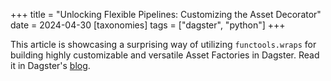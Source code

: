 +++
title = "Unlocking Flexible Pipelines: Customizing the Asset Decorator"
date = 2024-04-30
[taxonomies]
tags = ["dagster", "python"]
+++

This article is showcasing a surprising way of utilizing `functools.wraps` for building highly customizable and versatile Asset Factories in Dagster. Read it in Dagster's [blog](https://dagster.io/blog/unlocking-flexible-pipelines-customizing-asset-decorator).

